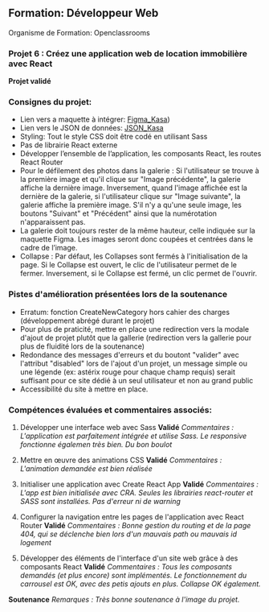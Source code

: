 ## Formation: Développeur Web
Organisme de Formation: Openclassrooms

### Projet 6 : Créez une application web de location immobilière avec React
**Projet validé**

### Consignes du projet:
  - Lien vers a maquette à intégrer: [Figma_Kasa](https://www.figma.com/file/qEno0LwL4ZLkWyeY59kxp1/UI-Design-Kasa-FR?type=design&node-id=0-1&mode=design))
  - Lien vers le JSON de données: [JSON_Kasa](https://s3-eu-west-1.amazonaws.com/course.oc-static.com/projects/Front-End+V2/P9+React+1/logements.json)
  - Styling: Tout le style CSS doit être codé en utilisant Sass
  - Pas de librairie React externe
  - Développer l’ensemble de l’application, les composants React, les routes React Router
  - Pour le défilement des photos dans la galerie :
        Si l'utilisateur se trouve à la première image et qu'il clique sur "Image précédente", la galerie affiche la dernière image. 
        Inversement, quand l'image affichée est la dernière de la galerie, si l'utilisateur clique sur "Image suivante", la galerie affiche la première image. 
        S'il n'y a qu'une seule image, les boutons "Suivant" et "Précédent" ainsi que la numérotation n'apparaissent pas.
  - La galerie doit toujours rester de la même hauteur, celle indiquée sur la maquette Figma. Les images seront donc coupées et centrées dans le cadre de l’image.
  - Collapse : Par défaut, les Collapses sont fermés à l'initialisation de la page. 
    Si le Collapse est ouvert, le clic de l'utilisateur permet de le fermer.
    Inversement, si le Collapse est fermé, un clic permet de l'ouvrir.

### Pistes d'amélioration présentées lors de la soutenance
  - Erratum: fonction CreateNewCategory hors cahier des charges (développement abrégé durant le projet)
  - Pour plus de praticité, mettre en place une redirection vers la modale d'ajout de projet plutôt que la gallerie (redirection vers la gallerie pour plus de fluidité lors de la soutenance)
  - Redondance des messages d'erreurs et du boutont "valider" avec l'attribut "disabled" lors de l'ajout d'un projet, un message simple ou une légende (ex: astérix rouge pour chaque champ requis) serait suffisant pour ce site dédié à un seul utilisateur et non au grand public
  - Accessibilité du site à mettre en place.
    
### Compétences évaluées et commentaires associés:
  1. Développer une interface web avec Sass **Validé**
      *Commentaires :
        L'application est parfaitement intégrée et utilise Sass.
        Le responsive fonctionne égalemen très bien.
        Du bon boulot*

2. Mettre en œuvre des animations CSS **Validé**
      *Commentaires :
        L'animation demandée est bien réalisée*

3. Initialiser une application avec Create React App **Validé**
      *Commentaires :
        L'app est bien initialisée avec CRA.
        Seules les librairies react-router et SASS sont installées.
        Pas d'erreur ni de warning*

4. Configurer la navigation entre les pages de l'application avec React Router **Validé**
      *Commentaires :
        Bonne gestion du routing et de la page 404, qui se déclenche bien lors d'un mauvais path ou mauvais id logement*

5. Développer des éléments de l'interface d'un site web grâce à des composants React **Validé**
      *Commentaires :
        Tous les composants demandés (et plus encore) sont implémentés.
        Le fonctionnement du carrousel est OK, avec des petis ajouts en plus.
        Collapse OK également.*

**Soutenance**
*Remarques :
Très bonne soutenance à l'image du projet.*
